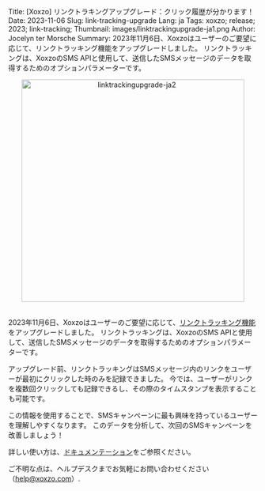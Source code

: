 Title: [Xoxzo] リンクトラキングアップグレード：クリック履歴が分かります！
Date: 2023-11-06 
Slug: link-tracking-upgrade
Lang: ja 
Tags: xoxzo; release; 2023; link-tracking; 
Thumbnail: images/linktrackingupgrade-ja1.png 
Author: Jocelyn ter Morsche
Summary: 2023年11月6日、Xoxzoはユーザーのご要望に応じて、リンクトラッキング機能をアップグレードしました。
リンクトラッキングは、XoxzoのSMS APIと使用して、送信したSMSメッセージのデータを取得するためのオプションパラメーターです。

<div style="text-align:center">
<img src="/images/linktrackingupgrade-ja2.png" alt="linktrackingupgrade-ja2" width="450"></div><br>

2023年11月6日、Xoxzoはユーザーのご要望に応じて、[リンクトラッキング機能](https://blog.xoxzo.com/ja/2020/10/15/link-tracking-release/)をアップグレードしました。
リンクトラッキングは、XoxzoのSMS APIと使用して、送信したSMSメッセージのデータを取得するためのオプションパラメーターです。

アップグレード前、リンクトラッキングはSMSメッセージ内のリンクをユーザーが最初にクリックした時のみを記録できました。
今では、ユーザーがリンクを複数回クリックしても記録できるし、その際のタイムスタンプを表示することも可能です。

この情報を使用することで、SMSキャンペーンに最も興味を持っているユーザーを理解しやすくなります。
このデータを分析して、次回のSMSキャンペーンを改善しましょう！

詳しい使い方は、[ドキュメンテーション](https://docs.xoxzo.com/ja/sms)をご参照ください。

ご不明な点は、ヘルプデスクまでお気軽にお問い合わせください（help@xoxzo.com）.

